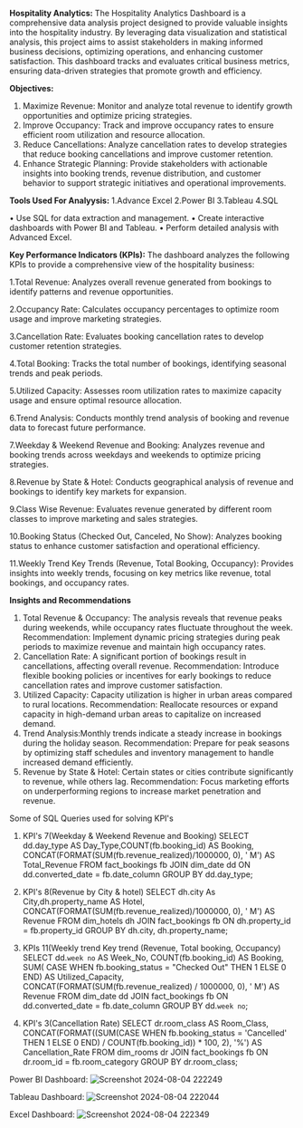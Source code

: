 **Hospitality Analytics:**
The Hospitality Analytics Dashboard is a comprehensive data analysis project designed to provide valuable insights into the hospitality industry. By leveraging data visualization and statistical analysis, this project aims to assist stakeholders in making informed business decisions, optimizing operations, and enhancing customer satisfaction. This dashboard tracks and evaluates critical business metrics, ensuring data-driven strategies that promote growth and efficiency.

**Objectives:**
1. Maximize Revenue: Monitor and analyze total revenue to identify growth opportunities and optimize pricing strategies.
2. Improve Occupancy: Track and improve occupancy rates to ensure efficient room utilization and resource allocation.
3. Reduce Cancellations: Analyze cancellation rates to develop strategies that reduce booking cancellations and improve customer retention.
4. Enhance Strategic Planning: Provide stakeholders with actionable insights into booking trends, revenue distribution, and customer behavior to support strategic initiatives and operational improvements.

**Tools Used For Analyysis:**
1.Advance Excel
2.Power BI
3.Tableau
4.SQL

•	Use SQL for data extraction and management.
•	Create interactive dashboards with Power BI and Tableau.
•	Perform detailed analysis with Advanced Excel.

**Key Performance Indicators (KPIs):**
The dashboard analyzes the following KPIs to provide a comprehensive view of the hospitality business:

1.Total Revenue: Analyzes overall revenue generated from bookings to identify patterns and revenue opportunities.

2.Occupancy Rate: Calculates occupancy percentages to optimize room usage and improve marketing strategies.

3.Cancellation Rate: Evaluates booking cancellation rates to develop customer retention strategies.

4.Total Booking: Tracks the total number of bookings, identifying seasonal trends and peak periods.

5.Utilized Capacity: Assesses room utilization rates to maximize capacity usage and ensure optimal resource allocation.

6.Trend Analysis: Conducts monthly trend analysis of booking and revenue data to forecast future performance.

7.Weekday & Weekend Revenue and Booking: Analyzes revenue and booking trends across weekdays and weekends to optimize pricing strategies.

8.Revenue by State & Hotel: Conducts geographical analysis of revenue and bookings to identify key markets for expansion.

9.Class Wise Revenue: Evaluates revenue generated by different room classes to improve marketing and sales strategies.

10.Booking Status (Checked Out, Canceled, No Show): Analyzes booking status to enhance customer satisfaction and operational efficiency.

11.Weekly Trend Key Trends (Revenue, Total Booking, Occupancy): Provides insights into weekly trends, focusing on key metrics like revenue, total bookings, and occupancy rates.

**Insights and Recommendations**
1. Total Revenue & Occupancy: The analysis reveals that revenue peaks during weekends, while occupancy rates fluctuate throughout the week.
Recommendation: Implement dynamic pricing strategies during peak periods to maximize revenue and maintain high occupancy rates.
2. Cancellation Rate: A significant portion of bookings result in cancellations, affecting overall revenue.
Recommendation: Introduce flexible booking policies or incentives for early bookings to reduce cancellation rates and improve customer satisfaction.
3. Utilized Capacity: Capacity utilization is higher in urban areas compared to rural locations.
Recommendation: Reallocate resources or expand capacity in high-demand urban areas to capitalize on increased demand.
4. Trend Analysis:Monthly trends indicate a steady increase in bookings during the holiday season.
Recommendation: Prepare for peak seasons by optimizing staff schedules and inventory management to handle increased demand efficiently.
5. Revenue by State & Hotel: Certain states or cities contribute significantly to revenue, while others lag.
Recommendation: Focus marketing efforts on underperforming regions to increase market penetration and revenue.


Some of SQL Queries used for solving KPI's

1. KPI's 7(Weekday  & Weekend  Revenue and Booking)
SELECT dd.day_type AS Day_Type,COUNT(fb.booking_id) AS Booking,
CONCAT(FORMAT(SUM(fb.revenue_realized)/1000000, 0), ' M') AS Total_Revenue
FROM fact_bookings fb
JOIN dim_date dd
ON  dd.converted_date = fb.date_column
GROUP BY dd.day_type;

2. KPI's 8(Revenue by City & hotel)
SELECT dh.city As City,dh.property_name AS Hotel,
CONCAT(FORMAT(SUM(fb.revenue_realized)/1000000, 0), ' M') AS Revenue
FROM dim_hotels  dh
JOIN fact_bookings fb
ON dh.property_id = fb.property_id
GROUP BY 
dh.city,
dh.property_name;

3. KPIs 11(Weekly trend Key trend (Revenue, Total booking, Occupancy)
SELECT dd.`week no` AS Week_No,
COUNT(fb.booking_id) AS Booking,
SUM( CASE 
WHEN fb.booking_status = "Checked Out" THEN  1 ELSE 0 END) AS Utilized_Capacity,
CONCAT(FORMAT(SUM(fb.revenue_realized) / 1000000, 0), ' M') AS Revenue
FROM 
dim_date dd
JOIN fact_bookings fb
ON dd.converted_date = fb.date_column
GROUP BY dd.`week no`;

5. KPI's 3(Cancellation Rate)
 SELECT  dr.room_class AS Room_Class,
  CONCAT(FORMAT((SUM(CASE 
   WHEN fb.booking_status = 'Cancelled' THEN 1 ELSE 0 END) / COUNT(fb.booking_id)) * 100, 2), '%') AS Cancellation_Rate
FROM 
dim_rooms dr
JOIN 
fact_bookings fb ON dr.room_id = fb.room_category
GROUP BY dr.room_class;


Power BI Dashboard:
![Screenshot 2024-08-04 222249](https://github.com/user-attachments/assets/2718e326-fc3b-4b9d-b928-d50a90917537)

Tableau Dashboard:
![Screenshot 2024-08-04 222044](https://github.com/user-attachments/assets/af66a222-9639-43c6-a774-fb3f9df76d1f)

Excel Dashboard:
![Screenshot 2024-08-04 222349](https://github.com/user-attachments/assets/a81fa221-1107-40ea-9732-b3cd6bdf36ee)

